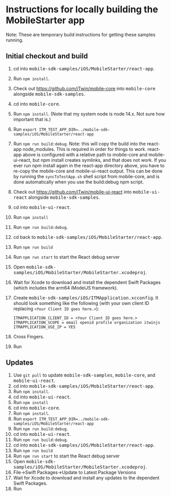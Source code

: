 # Instructions for locally building the MobileStarter app 

Note: These are temporary build instructions for getting these samples running.

## Initial checkout and build

1. cd into <span style="font-family: monospace">mobile-sdk-samples/iOS/MobileStarter/react-app</span>.
1. Run `npm install`.
1. Check out https://github.com/iTwin/mobile-core into <span style="font-family: monospace">mobile-core</span> alongside <span style="font-family: monospace">mobile-sdk-samples</span>.
1. cd into <span style="font-family: monospace">mobile-core</span>.
1. Run `npm install`. (Note that my system node is node 14.x. Not sure how important that is.)
1. Run `export ITM_TEST_APP_DIR=../mobile-sdk-samples/iOS/MobileStarter/react-app`
1. Run `npm run build:debug`. Note: this will copy the build into the react-app node_modules. This is required in order for things to work. react-app above is configured with a relative path to mobile-core and mobile-ui-react, but npm install creates symlinks, and that does not work. If you ever run npm install again in the react-app directory above, you have to re-copy the mobile-core and mobile-ui-react output. This can be done by running the `syncToTestApp.sh` shell script from mobile-core, and is done automatically when you use the build:debug npm script.
1. Check out https://github.com/iTwin/mobile-ui-react into <span style="font-family: monospace">mobile-ui-react</span> alongside <span style="font-family: monospace">mobile-sdk-samples</span>.
1. cd into <span style="font-family: monospace">mobile-ui-react</span>.
1. Run `npm install`
1. Run `npm run build:debug`.
1. cd back to <span style="font-family: monospace">mobile-sdk-samples/iOS/MobileStarter/react-app</span>.
1. Run `npm run build`
1. Run `npm run start` to start the React debug server
1. Open <span style="font-family: monospace">mobile-sdk-samples/iOS/MobileStarter/MobileStarter.xcodeproj</span>.
1. Wait for Xcode to download and install the dependent Swift Packages (which includes the arm64 iModelJS framework).
1. Create <span style="font-family: monospace">mobile-sdk-samples/iOS/ITMApplication.xcconfig</span>. It should look something like the following (with your own client ID replacing `<Your Client ID goes here.>`):

    ```
    ITMAPPLICATION_CLIENT_ID = <Your Client ID goes here.>
    ITMAPPLICATION_SCOPE = email openid profile organization itwinjs
    ITMAPPLICATION_USE_IP = YES
    ```

1. Cross Fingers.
1. Run

## Updates

1. Use `git pull` to update <span style="font-family: monospace">mobile-sdk-samples</span>, <span style="font-family: monospace">mobile-core</span>, and <span style="font-family: monospace">mobile-ui-react</span>.
1. cd into <span style="font-family: monospace">mobile-sdk-samples/iOS/MobileStarter/react-app</span>.
1. Run `npm install`.
1. cd into <span style="font-family: monospace">mobile-ui-react</span>.
1. Run `npm install`
1. cd into <span style="font-family: monospace">mobile-core</span>.
1. Run `npm install`.
1. Run `export ITM_TEST_APP_DIR=../mobile-sdk-samples/iOS/MobileStarter/react-app`
1. Run `npm run build:debug`.
1. cd into <span style="font-family: monospace">mobile-ui-react</span>.
1. Run `npm run build:debug`.
1. cd into <span style="font-family: monospace">mobile-sdk-samples/iOS/MobileStarter/react-app</span>.
1. Run `npm run build`
1. Run `npm run start` to start the React debug server
1. Open <span style="font-family: monospace">mobile-sdk-samples/iOS/MobileStarter/MobileStarter.xcodeproj</span>.
1. File->Swift Packages->Update to Latest Package Versions
1. Wait for Xcode to download and install any updates to the dependent Swift Packages.
1. Run